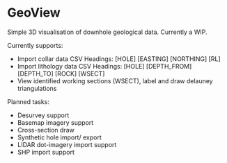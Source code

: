 # GeoView
Simple 3D visualisation of downhole geological data. Currently a WIP.

Currently supports:
- Import collar data CSV
  Headings: [HOLE] [EASTING] [NORTHING] [RL]
- Import lithology data CSV
  Headings: [HOLE] [DEPTH_FROM] [DEPTH_TO] [ROCK] [WSECT]
- View identified working sections (WSECT), label and draw delauney triangulations

Planned tasks:
- Desurvey support
- Basemap imagery support
- Cross-section draw
- Synthetic hole import/ export
- LIDAR dot-imagery import support
- SHP import support
